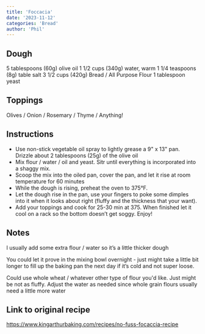 ```yaml
---
title: 'Foccacia'
date: '2023-11-12'
categories: 'Bread'
author: 'Phil'
---
```


## Dough 

5 tablespoons (60g) olive oil
1 1/2 cups (340g) water, warm
1 1/4 teaspoons (8g) table salt
3 1/2 cups (420g) Bread / All Purpose Flour 
1 tablespoon yeast


## Toppings

Olives / Onion / Rosemary / Thyme / Anything!

## Instructions

- Use non-stick vegetable oil spray to lightly grease a 9" x 13" pan. Drizzle about 2 tablespoons (25g) of the olive oil
- Mix flour / water / oil and yeast. Sitr until everything is incorporated into a shaggy mix. 
- Scoop the mix into the oiled pan, cover the pan, and let it rise at room temperature for 60 minutes
- While the dough is rising, preheat the oven to 375°F.
- Let the dough rise in the pan, use your fingers to poke some dimples into it when it looks about right (fluffy and the thickness that your want). 
- Add your toppings and cook for 25-30 min at 375. When finished let it cool on a rack so the bottom doesn’t get soggy. Enjoy!



## Notes

I usually add some extra flour / water so it’s a little thicker dough

You could let it prove in the mixing bowl overnight - just might take a little bit longer to fill up the baking pan the next day if it’s cold and not super loose. 

Could use whole wheat / whatever other type of flour you'd like. Just might be not as fluffy. Adjust the water as needed since whole grain flours usually need a little more water

## Link to original recipe 

https://www.kingarthurbaking.com/recipes/no-fuss-focaccia-recipe

